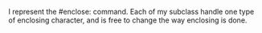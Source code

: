 I represent the #enclose: command. Each of my subclass handle one type of enclosing character, and is free to change the way enclosing is done.